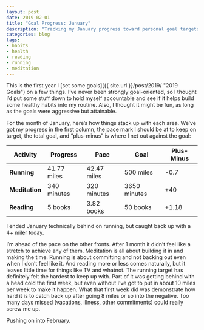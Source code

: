```yaml
---
layout: post
date: 2019-02-01
title: "Goal Progress: January"
description: "Tracking my January progress toward personal goal targets for the year."
categories: blog
tags:
- habits
- health
- reading
- running
- meditation
---
```


This is the first year I [set some goals]({{ site.url }}/post/2019/ "2019 Goals") on a few things. I’ve never been strongly goal-oriented, so I thought I’d put some stuff down to hold myself accountable and see if it helps build some healthy habits into my routine. Also, I thought it might be fun, as long as the goals were aggressive but attainable.

For the month of January, here’s how things stack up with each area. We’ve got my progress in the first column, the pace mark I should be at to keep on target, the total goal, and “plus-minus” is where I net out against the goal:

| Activity       | Progress    | Pace        | Goal         | Plus-Minus                       |
|----------------|-------------|-------------|--------------|----------------------------------|
| **Running**    | 41.77 miles | 42.47 miles | 500 miles    | <span class="red">-0.7</span>    |
| **Meditation** | 340 minutes | 320 minutes | 3650 minutes | <span class="green">+40</span>   |
| **Reading**    | 5 books     | 3.82 books  | 50 books     | <span class="green">+1.18</span> |

I ended January technically behind on running, but caught back up with a 4+ miler today.

I’m ahead of the pace on the other fronts. After 1 month it didn’t feel like a stretch to achieve any of them. Meditation is all about building it in and making the time. Running is about committing and not backing out even when I don’t feel like it. And reading more or less comes naturally, but it leaves little time for things like TV and whatnot. The running target has definitely felt the hardest to keep up with. Part of it was getting behind with a head cold the first week, but even without I’ve got to put in about 10 miles per week to make it happen. What that first week did was demonstrate how hard it is to catch back up after going 8 miles or so into the negative. Too many days missed (vacations, illness, other commitments) could really screw me up.

Pushing on into February.